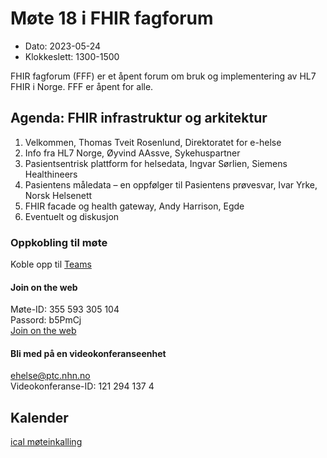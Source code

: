 # Møte 18 i FHIR fagforum

* Dato: 2023-05-24
* Klokkeslett: 1300-1500

FHIR fagforum (FFF) er et åpent forum om bruk og implementering av HL7 FHIR i Norge. FFF er åpent for alle.

## Agenda: FHIR infrastruktur og arkitektur

1. Velkommen, Thomas Tveit Rosenlund, Direktoratet for e-helse
2. Info fra HL7 Norge, Øyvind AAssve, Sykehuspartner
3. Pasientsentrisk plattform for helsedata, Ingvar Sørlien, Siemens Healthineers
4. Pasientens måledata – en oppfølger til Pasientens prøvesvar, Ivar Yrke, Norsk Helsenett
5. FHIR facade og health gateway, Andy Harrison, Egde
6. Eventuelt og diskusjon

### Oppkobling til møte

Koble opp til [Teams](https://teams.microsoft.com/l/meetup-join/19%3ameeting_MDc3MWRhZjctOWI2My00YjRlLWJmNzItNGVhYjM4OGEzZjc4%40thread.v2/0?context=%7b%22Tid%22%3a%221f8fc8cc-99b4-410a-95fa-286dd143b04d%22%2c%22Oid%22%3a%22a216d89f-4166-4e08-9907-183e70a2a420%22%7d)

#### Join on the web

Møte-ID: 355 593 305 104  
Passord: b5PmCj  
[Join on the web](https://www.microsoft.com/microsoft-teams/join-a-meeting)

#### Bli med på en videokonferanseenhet

ehelse@ptc.nhn.no  
Videokonferanse-ID: 121 294 137 4  

## Kalender

[ical møteinkalling](ical/FHIR%20fagforum%20%2318.ics)
